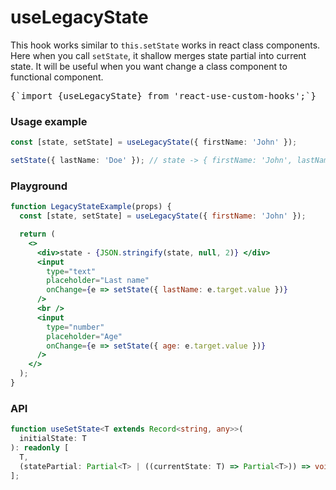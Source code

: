 # useLegacyState

This hook works similar to `this.setState` works in react class components. Here when you call `setState`, it shallow merges state partial into current state. It will be useful when you want change a class component to functional component.

<pre>{`import {useLegacyState} from 'react-use-custom-hooks';`}</pre>

### Usage example

```typescript
const [state, setState] = useLegacyState({ firstName: 'John' });

setState({ lastName: 'Doe' }); // state -> { firstName: 'John', lastName: Doe }
```

### Playground

```jsx live
function LegacyStateExample(props) {
  const [state, setState] = useLegacyState({ firstName: 'John' });

  return (
    <>
      <div>state - {JSON.stringify(state, null, 2)} </div>
      <input
        type="text"
        placeholder="Last name"
        onChange={e => setState({ lastName: e.target.value })}
      />
      <br />
      <input
        type="number"
        placeholder="Age"
        onChange={e => setState({ age: e.target.value })}
      />
    </>
  );
}
```

### API

```typescript
function useSetState<T extends Record<string, any>>(
  initialState: T
): readonly [
  T,
  (statePartial: Partial<T> | ((currentState: T) => Partial<T>)) => void
];
```
